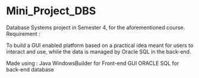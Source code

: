 # Mini_Project_DBS

Database Systems project in Semester 4, for the aforementioned course. 
Requirement :

To build a GUI enabled platform based on a practical idea meant for users to interact and use, while the data is managed by Oracle SQL in the back-end.

Made using : Java WindowsBuilder for Front-end GUI
             ORACLE SQL for back-end database
